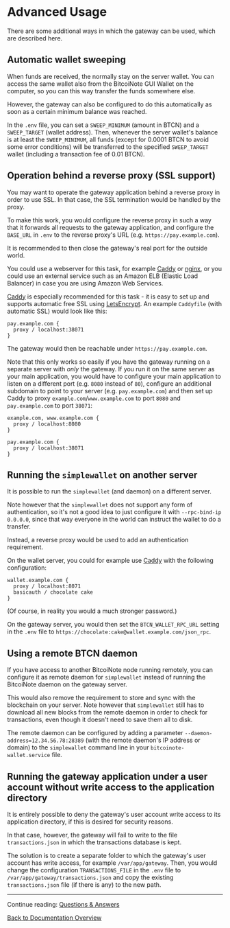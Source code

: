# Advanced Usage

There are some additional ways in which the gateway can be used, which are described here.

## Automatic wallet sweeping

When funds are received, the normally stay on the server wallet. You can access the same wallet also from the BitcoiNote GUI Wallet on the computer, so you can this way transfer the funds somewhere else.

However, the gateway can also be configured to do this automatically as soon as a certain minimum balance was reached.

In the `.env` file, you can set a `SWEEP_MINIMUM` (amount in BTCN) and a `SWEEP_TARGET` (wallet address). Then, whenever the server wallet's balance is at least the `SWEEP_MINIMUM`, all funds (except for 0.0001 BTCN to avoid some error conditions) will be transferred to the specified `SWEEP_TARGET` wallet (including a transaction fee of 0.01 BTCN).

## Operation behind a reverse proxy (SSL support)

You may want to operate the gateway application behind a reverse proxy in order to use SSL. In that case, the SSL termination would be handled by the proxy.

To make this work, you would configure the reverse proxy in such a way that it forwards all requests to the gateway application, and configure the `BASE_URL` in `.env` to the reverse proxy's URL (e.g. `https://pay.example.com`).

It is recommended to then close the gateway's real port for the outside world.

You could use a webserver for this task, for example [Caddy](https://caddyserver.com/) or [nginx](https://www.nginx.com/), or you could use an external service such as an Amazon ELB (Elastic Load Balancer) in case you are using Amazon Web Services.

[Caddy](https://caddyserver.com/) is especially recommended for this task - it is easy to set up and supports automatic free SSL using [LetsEncrypt](https://letsencrypt.org). An example `Caddyfile` (with automatic SSL) would look like this:

```text
pay.example.com {
  proxy / localhost:38071
}
```

The gateway would then be reachable under `https://pay.example.com`.

Note that this only works so easily if you have the gateway running on a separate server with _only_ the gateway. If you run it on the same server as your main application, you would have to configure your main application to listen on a different port (e.g. `8080` instead of `80`), configure an additional subdomain to point to your server (e.g. `pay.example.com`) and then set up Caddy to proxy `example.com`/`www.example.com` to port `8080` and `pay.example.com` to port `38071`:

```text
example.com, www.example.com {
  proxy / localhost:8080
}

pay.example.com {
  proxy / localhost:38071
}
```

## Running the `simplewallet` on another server

It is possible to run the `simplewallet` (and daemon) on a different server.

Note however that the `simplewallet` does not support any form of authentication, so it's not a good idea to just configure it with `--rpc-bind-ip 0.0.0.0`, since that way everyone in the world can instruct the wallet to do a transfer.

Instead, a reverse proxy would be used to add an authentication requirement.

On the wallet server, you could for example use [Caddy](https://caddyserver.com/) with the following configuration:

```text
wallet.example.com {
  proxy / localhost:8071
  basicauth / chocolate cake
}
```

(Of course, in reality you would a much stronger password.)

On the gateway server, you would then set the `BTCN_WALLET_RPC_URL` setting in the `.env` file to `https://chocolate:cake@wallet.example.com/json_rpc`.

## Using a remote BTCN daemon

If you have access to another BitcoiNote node running remotely, you can configure it as remote daemon for `simplewallet` instead of running the BitcoiNote daemon on the gateway server.

This would also remove the requirement to store and sync with the blockchain on your server. Note however that `simplewallet` still has to download all new blocks from the remote daemon in order to check for transactions, even though it doesn't need to save them all to disk.

The remote daemon can be configured by adding a parameter `--daemon-address=12.34.56.78:28389` (with the remote daemon's IP address or domain) to the `simplewallet` command line in your `bitcoinote-wallet.service` file.

## Running the gateway application under a user account without write access to the application directory

It is entirely possible to deny the gateway's user account write access to its application directory, if this is desired for security reasons.

In that case, however, the gateway will fail to write to the file `transactions.json` in which the transactions database is kept.

The solution is to create a separate folder to which the gateway's user account has write access, for example `/var/app/gateway`. Then, you would change the configuration `TRANSACTIONS_FILE` in the `.env` file to `/var/app/gateway/transactions.json` and copy the existing `transactions.json` file (if there is any) to the new path.

-----

Continue reading: [Questions & Answers](questions-answers.md)

[Back to Documentation Overview](index.md)
